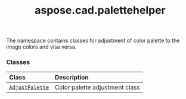 ﻿---
title: aspose.cad.palettehelper
second_title: Aspose.CAD for Python via .NET API References
description: 
type: docs
weight: 10
url: /python-net/aspose.cad.palettehelper/
is_root: false
---

The namespace contains classes for adjustment of color palette to the image colors and visa versa.

### Classes
| Class | Description |
| :- | :- |
| [`AdjustPalette`](/cad/python-net/aspose.cad.palettehelper/adjustpalette) | Color palette adjustment class |


